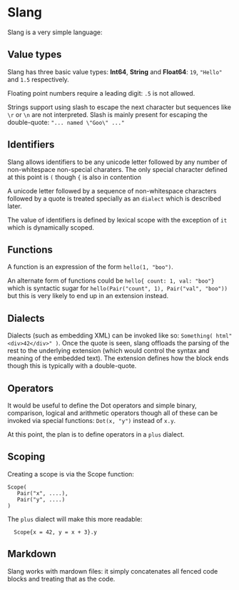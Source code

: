 # Slang

Slang is a very simple language:

## Value types

Slang has three basic value types: **Int64**, **String** and **Float64**:  `19`, `"Hello"` and `1.5` respectively.

Floating point numbers require a leading digit: `.5` is not  allowed.

Strings support using slash to escape the next character but sequences like `\r` or `\n` are not interpreted.  Slash is mainly present for escaping the double-quote: `"... named \"Goo\" ..."`

## Identifiers

Slang allows identifiers to be any unicode letter followed by any number of non-whitespace non-special charaters.  The only special character defined at this point is `(` though `{` is also in contention

A unicode letter followed by a sequence of non-whitespace characters followed by a quote is treated specially as an `dialect` which is described later.

The value of identifiers is defined by lexical scope with the exception of `it` which is dynamically scoped.

## Functions

A function is an expression of the form `hello(1, "boo")`.  

An alternate form of functions could be `hello{ count: 1, val: "boo"}` which is syntactic sugar for
`hello(Pair("count", 1), Pair("val", "boo"))` but this is very likely to end up in an extension instead.

## Dialects

Dialects (such as embedding XML) can be invoked like so: `Something( html"<div>42</div>" )`.  Once the quote is seen, slang offloads the parsing of the rest to the underlying extension (which would control the syntax and meaning of the embedded text). The extension defines how the block ends though this is typically with a double-quote.

## Operators

It would be useful to define the Dot operators and simple binary, comparison, logical and arithmetic operators though all of these can be invoked via special functions: `Dot(x, "y")` instead of `x.y`.  

At this point, the  plan is to define operators in a `plus` dialect.

## Scoping

Creating a scope is via the Scope function:

```
Scope(
   Pair("x", ....),
   Pair("y", ....)
)
```

The `plus` dialect will make this more readable:

```
  Scope{x = 42, y = x + 3}.y
```

## Markdown

Slang works with mardown files: it simply concatenates all fenced code blocks and treating that as the code.
